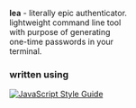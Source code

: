 
**lea** - literally epic authenticator.  
lightweight command line tool  
with purpose of generating  
one-time passwords in your  
terminal.

### written using
[![JavaScript Style Guide](https://cdn.rawgit.com/standard/standard/master/badge.svg)](https://github.com/standard/standard)
